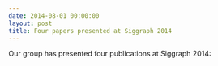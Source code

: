```yaml
---
date: 2014-08-01 00:00:00
layout: post
title: Four papers presented at Siggraph 2014
---
```


Our group has presented four publications at Siggraph 2014: